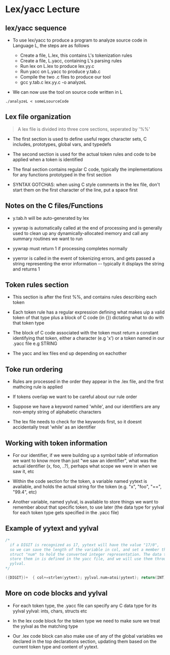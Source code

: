 # Lex/yacc Lecture

## lex/yacc sequence

* To use lex/yacc to produce a program to analyze source code in 
  Language L, the steps are as follows
  
  * Create a file, L.lex, this contains L's tokenization rules
  * Create a file, L.yacc, containing L's parsing rules
  * Run lex on L.lex to produce lex.yy.c
  * Run yacc on L.yacc to produce y.tab.c
  * Compile the two .c files to produce our tool
  * gcc y.tab.c lex.yy.c -o analyzeL

* We can now use the tool on source code written in L

```
./analyzeL < someLsourceCode
```

## Lex file organization

> A lex file is divided into three core sections, seperated by '%%'

* The first section is used to define useful regex character sets,
  C includes, prototypes, global vars, and typedefs
  
* The second section is used for the actual token rules and code to be
  applied when a token is identified
  
* The final section contains regular C code, typically the implementations
  for any functions prototyped in the first section
  
* SYNTAX GOTCHAS: when using C style comments in the lex file, don't start them
  on the first character of the line, put a space first
  
## Notes on the C files/Functions

* y.tab.h will be auto-generated by lex

* yywrap is automatically called at the end of processing and is generally
  used to clean up any dynamically-allocated memory and call any summary routines
  we want to run
  
* yywrap must return 1 if processing completes normally

* yyerror is called in the event of tokenizing errors, and gets passed a string
  representing the error information -- typically it displays the string and returns 1
  
## Token rules section

* This section is after the first %%, and contains rules describing each token

* Each token rule has a regular expression defining what makes uip a valid token of that type
  plus a block of C code (in {}) dictating what to do with that token type
  
* The block of C code associated with the token must return a constant identifying that token,
  either a character (e.g 'x') or a token named in our .yacc file e.g STRING
  
* The yacc and lex files end up depending on eachother

## Toke run ordering

* Rules are processed in the order they appear in the .lex file, and the first mathcing rule is applied

* If tokens overlap we want to be careful about our rule order

* Suppose we have a keyword named 'while', and our identifiers are any non-empty string of alphabetic
  characters
  
* The lex file needs to check for the keywords first, so it doesnt accidentally treat 'while'
  as an identifier
  
## Working with token information

* For our identifier, if we were building up a symbol table of information
  we want to know more than just "we saw an identifier", what was the actual identifier
  (x, foo, ..?), perhaps what scope we were in when we saw it, etc
  
* Within the code section for the token, a variable named yytext is available, and holds
  the actual string for the token (e.g. "x", "foo", "==", "99.4", etc)
  
* Another variable, named yylval, is available to store things we want to remember about that
  specific token, to use later (the data type for yylval for each token type gets specified
  in the .yacc file)
  
## Example of yytext and yylval

``` c
/*
  if a DIGIT is recognized as 17, yytext will have the value "17/0",
  so we can save the length of the variable in col, and set a member the yylval
  struct "num" to hold the converted integer representation. The data type that we
  store them in is defined in the yacc file, and we will use them through the accessor
  yylval.
*/

({DIGIT})+  { col+=strlen(yytext); yylval.num=atoi(yytext); return(INT) }
```

## More on code blocks and yylval

* For each token type, the .yacc file can specify any C data type for its yylval
  yylval: ints, chars, structs etc
  
* In the lex code block for the token type we need to make sure we treat the yylval as the
  matching type
  
* Our .lex code block can also make use of any of the global variables we declared in the top
  declarations section, updating them based on the current token type and content of yytext.

